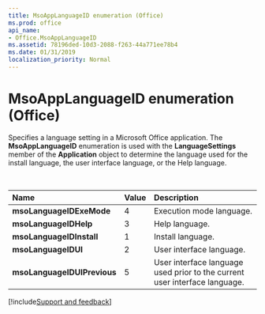 ```yaml
---
title: MsoAppLanguageID enumeration (Office)
ms.prod: office
api_name:
- Office.MsoAppLanguageID
ms.assetid: 78196ded-10d3-2088-f263-44a771ee78b4
ms.date: 01/31/2019
localization_priority: Normal
---
```



# MsoAppLanguageID enumeration (Office)

Specifies a language setting in a Microsoft Office application. The **MsoAppLanguageID** enumeration is used with the **LanguageSettings** member of the **Application** object to determine the language used for the install language, the user interface language, or the Help language.

<br/>

|Name|Value|Description|
|:-----|:-----|:-----|
|**msoLanguageIDExeMode**|4|Execution mode language.|
|**msoLanguageIDHelp**|3|Help language.|
|**msoLanguageIDInstall**|1|Install language.|
|**msoLanguageIDUI**|2|User interface language.|
|**msoLanguageIDUIPrevious**|5|User interface language used prior to the current user interface language.|

[!include[Support and feedback](~/includes/feedback-boilerplate.md)]